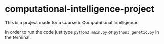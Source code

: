 # computational-intelligence-project

This is a project made for a course in Computational Intelligence.

In order to run the code just type `python3 main.py` or `python3 genetic.py` in the terminal.
